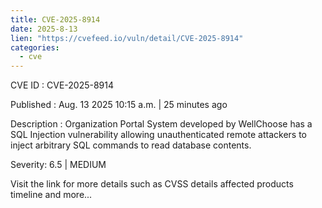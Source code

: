 ```yaml
--- 
title: CVE-2025-8914
date: 2025-8-13
lien: "https://cvefeed.io/vuln/detail/CVE-2025-8914"
categories:
  - cve
---
```


CVE ID : CVE-2025-8914

Published :  Aug. 13
2025
10:15 a.m. | 25 minutes ago

Description : Organization Portal System developed by WellChoose has a SQL Injection vulnerability
allowing unauthenticated remote attackers to inject arbitrary SQL commands to read database contents.

Severity: 6.5 | MEDIUM

Visit the link for more details
such as CVSS details
affected products
timeline
and more...
